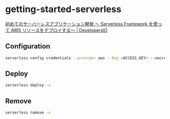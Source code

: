 # getting-started-serverless

[初めてのサーバーレスアプリケーション開発 ～ Serverless Framework を使って AWS リソースをデプロイする～ | DevelopersIO](https://dev.classmethod.jp/articles/serverless-first-serverlessframework/#toc-15)

## Configuration

```sh
serverless config credentials --provider aws --key <ACCESS_KEY> --secret <SECRET_ACCESS_KEY>
```

## Deploy

```sh
serverless deploy -v
```

## Remove

```sh
serverless remove -v
```
